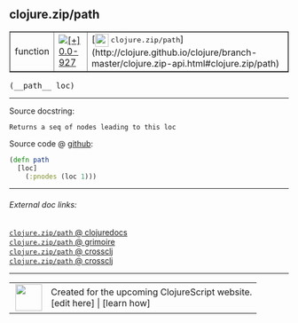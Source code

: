 ## clojure.zip/path



 <table border="1">
<tr>
<td>function</td>
<td><a href="https://github.com/cljsinfo/cljs-api-docs/tree/0.0-927"><img valign="middle" alt="[+] 0.0-927" title="Added in 0.0-927" src="https://img.shields.io/badge/+-0.0--927-lightgrey.svg"></a> </td>
<td>
[<img height="24px" valign="middle" src="http://i.imgur.com/1GjPKvB.png"> <samp>clojure.zip/path</samp>](http://clojure.github.io/clojure/branch-master/clojure.zip-api.html#clojure.zip/path)
</td>
</tr>
</table>


 <samp>
(__path__ loc)<br>
</samp>

---





Source docstring:

```
Returns a seq of nodes leading to this loc
```


Source code @ [github](https://github.com/clojure/clojurescript/blob/r1820/src/cljs/clojure/zip.cljs#L82-L85):

```clj
(defn path
  [loc]
    (:pnodes (loc 1)))
```

<!--
Repo - tag - source tree - lines:

 <pre>
clojurescript @ r1820
└── src
    └── cljs
        └── clojure
            └── <ins>[zip.cljs:82-85](https://github.com/clojure/clojurescript/blob/r1820/src/cljs/clojure/zip.cljs#L82-L85)</ins>
</pre>

-->

---



###### External doc links:

[`clojure.zip/path` @ clojuredocs](http://clojuredocs.org/clojure.zip/path)<br>
[`clojure.zip/path` @ grimoire](http://conj.io/store/v1/org.clojure/clojure/1.7.0-beta3/clj/clojure.zip/path/)<br>
[`clojure.zip/path` @ crossclj](http://crossclj.info/fun/clojure.zip/path.html)<br>
[`clojure.zip/path` @ crossclj](http://crossclj.info/fun/clojure.zip.cljs/path.html)<br>

---

 <table>
<tr><td>
<img valign="middle" align="right" width="48px" src="http://i.imgur.com/Hi20huC.png">
</td><td>
Created for the upcoming ClojureScript website.<br>
[edit here] | [learn how]
</td></tr></table>

[edit here]:https://github.com/cljsinfo/cljs-api-docs/blob/master/cljsdoc/clojure.zip_path.cljsdoc
[learn how]:https://github.com/cljsinfo/cljs-api-docs/wiki/cljsdoc-files

<!--

This information was too distracting to show to readers, but I'll leave it
commented here since it is helpful to:

- pretty-print the data used to generate this document
- and show how to retrieve that data



The API data for this symbol:

```clj
{:ns "clojure.zip",
 :name "path",
 :signature ["[loc]"],
 :history [["+" "0.0-927"]],
 :type "function",
 :full-name-encode "clojure.zip_path",
 :source {:code "(defn path\n  [loc]\n    (:pnodes (loc 1)))",
          :title "Source code",
          :repo "clojurescript",
          :tag "r1820",
          :filename "src/cljs/clojure/zip.cljs",
          :lines [82 85]},
 :full-name "clojure.zip/path",
 :clj-symbol "clojure.zip/path",
 :docstring "Returns a seq of nodes leading to this loc"}

```

Retrieve the API data for this symbol:

```clj
;; from Clojure REPL
(require '[clojure.edn :as edn])
(-> (slurp "https://raw.githubusercontent.com/cljsinfo/cljs-api-docs/catalog/cljs-api.edn")
    (edn/read-string)
    (get-in [:symbols "clojure.zip/path"]))
```

-->
